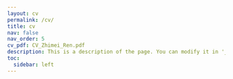 ```yaml
---
layout: cv
permalink: /cv/
title: cv
nav: false
nav_order: 5
cv_pdf: CV_Zhimei_Ren.pdf
description: This is a description of the page. You can modify it in '_pages/cv.md'. You can also change or remove the top pdf download button.
toc:
  sidebar: left
---
```


